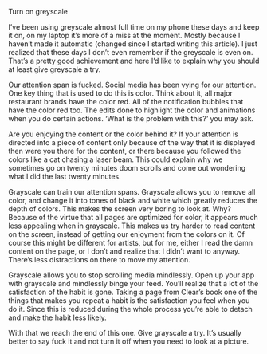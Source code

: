 Turn on greyscale

I’ve been using greyscale almost full time on my phone these days and keep it on, on my laptop it’s more of a miss at the moment. Mostly because I haven’t made it automatic (changed since I started writing this article). I just realized that these days I don’t even remember if the greyscale is even on. That’s a pretty good achievement and here I’d like to explain why you should at least give greyscale a try.

Our attention span is fucked. Social media has been vying for our attention. One key thing that is used to do this is color. Think about it, all major restaurant brands have the color red. All of the notification bubbles that have the color red too. The edits done to highlight the color and animations when you do certain actions. ‘What is the problem with this?’ you may ask.

Are you enjoying the content or the color behind it? If your attention is directed into a piece of content only because of the way that it is displayed then were you there for the content, or there because you followed the colors like a cat chasing a laser beam. This could explain why we sometimes go on twenty minutes doom scrolls and come out wondering what I did the last twenty minutes.

Grayscale can train our attention spans. Grayscale allows you to remove all color, and change it into tones of black and white which greatly reduces the depth of colors. This makes the screen very boring to look at. Why? Because of the virtue that all pages are optimized for color, it appears much less appealing when in grayscale. This makes us try harder to read content on the screen, instead of getting our enjoyment from the colors on it. Of course this might be different for artists, but for me, either I read the damn content on the page, or I don’t and realize that I didn’t want to anyway. There’s less distractions on there to move my attention.

Grayscale allows you to stop scrolling media mindlessly. Open up your app with grayscale and mindlessly binge your feed. You’ll realize that a lot of the satisfaction of the habit is gone. Taking a page from Clear’s book one of the things that makes you repeat a habit is the satisfaction you feel when you do it. Since this is reduced during the whole process you’re able to detach and make the habit less likely. 

With that we reach the end of this one. Give grayscale a try. It’s usually better to say fuck it and not turn it off when you need to look at a picture. 
